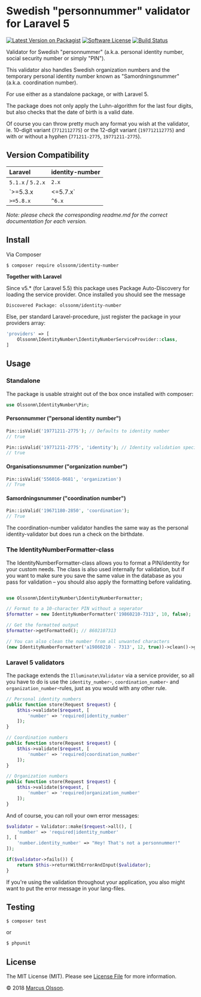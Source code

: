 # Swedish "personnummer" validator for Laravel 5

[![Latest Version on Packagist][ico-version]][link-packagist]
[![Software License][ico-license]](LICENSE.md)
[![Build Status][ico-travis]][link-travis]

Validator for Swedish "personnummer" (a.k.a. personal identity number, social security number or simply "PIN").

This validator also handles Swedish organization numbers and the temporary personal identity number known as "Samordningsnummer" (a.k.a. coordination number).

For use either as a standalone package, or with Laravel 5.

The package does not only apply the Luhn-algorithm for the last four digits, but also checks that the date of birth is a valid date.

Of course you can throw pretty much any format you wish at the validator, ie. 10-digit variant (`7712112775`) or the 12-digit variant (`197712112775`) and with or without a hyphen (`771211-2775`, `19771211-2775`).

## Version Compatibility

 Laravel                               | identity-number
:--------------------------------------|:----------
 `5.1.x` / `5.2.x`                     | `2.x`
 `>=5.3.x | <=5.7.x`                   | `^5.x`
 `>=5.8.x`                             | `^6.x`

*Note: please check the corresponding readme.md for the correct documentation for each version.*

## Install

Via Composer

``` bash
$ composer require olssonm/identity-number
```

**Together with Laravel**

Since v5.* (for Laravel 5.5) this package uses Package Auto-Discovery for loading the service provider. Once installed you should see the message

```
Discovered Package: olssonm/identity-number
```

Else, per standard Laravel-procedure, just register the package in your providers array:

``` php
'providers' => [
    Olssonm\IdentityNumber\IdentityNumberServiceProvider::class,
]
```

## Usage

### Standalone

The package is usable straight out of the box once installed with composer:

``` php
use Olssonm\IdentityNumber\Pin;
```

#### Personnummer ("personal identity number")

``` php
Pin::isValid('19771211-2775'); // Defaults to identity number
// true

Pin::isValid('19771211-2775', 'identity'); // Identity validation specified
// true
```

#### Organisationsnummer ("organization number")

``` php
Pin::isValid('556016-0681', 'organization')
// True
```

#### Samordningsnummer ("coordination number")

``` php
Pin::isValid('19671180-2850', 'coordination');
// True
```

The coordination-number validator handles the same way as the personal identity-validator but does run a check on the birthdate.

### The IdentityNumberFormatter-class

The IdentityNumberFormatter-class allows you to format a PIN/identity for your custom needs. The class is also used internally for validation, but if you want to make sure you save the same value in the database as you pass for validation – you should also apply the formatting before validating.

```php

use Olssonm\IdentityNumber\IdentityNumberFormatter;

// Format to a 10-character PIN without a seperator
$formatter = new IdentityNumberFormatter('19860210-7313', 10, false);

// Get the formatted output
$formatter->getFormatted(); // 8602107313

// You can also clean the number from all unwanted characters
(new IdentityNumberFormatter('a19860210 - 7313', 12, true))->clean()->getFormatted(); // 19860210-7313
```

### Laravel 5 validators

The package extends the `Illuminate\Validator` via a service provider, so all you have to do is use the `identity_number`-, `coordination_number`- and `organization_number`-rules, just as you would with any other rule.

``` php
// Personal identity numbers
public function store(Request $request) {
    $this->validate($request, [
        'number' => 'required|identity_number'
    ]);
}

// Coordination numbers
public function store(Request $request) {
    $this->validate($request, [
        'number' => 'required|coordination_number'
    ]);
}

// Organization numbers
public function store(Request $request) {
    $this->validate($request, [
        'number' => 'required|organization_number'
    ]);
}
```

And of course, you can roll your own error messages:

``` php
$validator = Validator::make($request->all(), [
    'number' => 'required|identity_number'
], [
    'number.identity_number' => "Hey! That's not a personnummer!"
]);

if($validator->fails()) {
    return $this->returnWithErrorAndInput($validator);
}
```

If you're using the validation throughout your application, you also might want to put the error message in your lang-files.

## Testing

``` bash
$ composer test
```

or

``` bash
$ phpunit
```

## License

The MIT License (MIT). Please see [License File](LICENSE.md) for more information.

© 2018 [Marcus Olsson](https://marcusolsson.me).

[ico-version]: https://img.shields.io/packagist/v/olssonm/identity-number.svg?style=flat-square
[ico-license]: https://img.shields.io/badge/license-MIT-brightgreen.svg?style=flat-square
[ico-travis]: https://img.shields.io/travis/olssonm/identity-number/master.svg?style=flat-square
[link-packagist]: https://packagist.org/packages/olssonm/identity-number
[link-travis]: https://travis-ci.org/olssonm/identity-number

